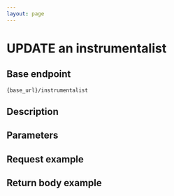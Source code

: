 ```yaml
---
layout: page
---
```


# UPDATE an instrumentalist

## Base endpoint

```shell
{base_url}/instrumentalist
```

## Description

## Parameters


## Request example

## Return body example